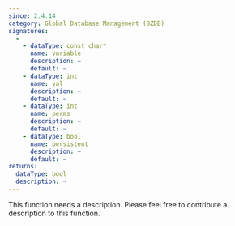 ```yaml
---
since: 2.4.14
category: Global Database Management (BZDB)
signatures:
  -
    - dataType: const char*
      name: variable
      description: ~
      default: ~
    - dataType: int
      name: val
      description: ~
      default: ~
    - dataType: int
      name: perms
      description: ~
      default: ~
    - dataType: bool
      name: persistent
      description: ~
      default: ~
returns:
  dataType: bool
  description: ~
---
```


This function needs a description. Please feel free to contribute a description to this function.
